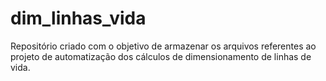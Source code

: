 # dim_linhas_vida
Repositório criado com o objetivo de armazenar os arquivos referentes ao projeto de automatização dos cálculos de dimensionamento de linhas de vida.
